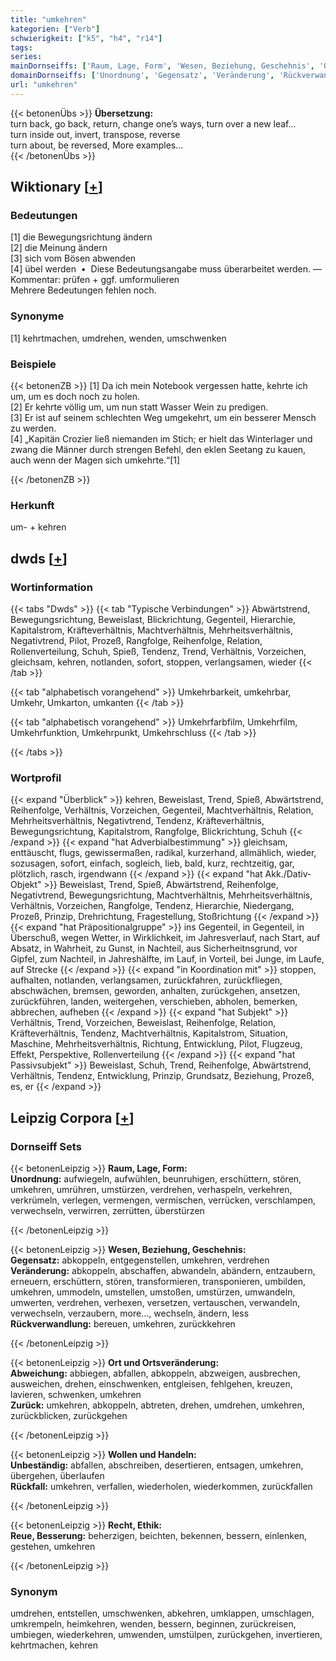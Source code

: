```yaml
---
title: "umkehren"
kategorien: ["Verb"]
schwierigkeit: ["k5", "h4", "r14"]
tags:
series:
mainDornseiffs: ['Raum, Lage, Form', 'Wesen, Beziehung, Geschehnis', 'Ort und Ortsveränderung', 'Wollen und Handeln', 'Recht, Ethik']
domainDornseiffs: ['Unordnung', 'Gegensatz', 'Veränderung', 'Rückverwandlung', 'Abweichung', 'Zurück', 'Unbeständig', 'Rückfall', 'Reue, Besserung']
url: "umkehren"
---
```


{{< betonenÜbs >}}
**Übersetzung:**  
turn back, go back, return, change  one’s ways, turn over a new leaf...  
turn inside out, invert, transpose, reverse  
turn about, be reversed, More examples...  
{{< /betonenÜbs >}}

## Wiktionary [[+](https://de.wiktionary.org/wiki/umkehren)]

### Bedeutungen
[1] die Bewegungsrichtung ändern  
[2] die Meinung ändern  
[3] sich vom Bösen abwenden  
[4] übel werden  •  Diese Bedeutungsangabe muss überarbeitet werden. — Kommentar: prüfen + ggf. umformulieren  
Mehrere Bedeutungen fehlen noch.  

### Synonyme
[1] kehrtmachen, umdrehen, wenden, umschwenken  

### Beispiele
{{< betonenZB >}}
[1] Da ich mein Notebook vergessen hatte, kehrte ich um, um es doch noch zu holen.  
[2] Er kehrte völlig um, um nun statt Wasser Wein zu predigen.  
[3] Er ist auf seinem schlechten Weg umgekehrt, um ein besserer Mensch zu werden.  
[4] „Kapitän Crozier ließ niemanden im Stich; er hielt das Winterlager und zwang die Männer durch strengen Befehl, den eklen Seetang zu kauen, auch wenn der Magen sich umkehrte.“[1]  

{{< /betonenZB >}}
### Herkunft
um- + kehren  



## dwds [[+](https://www.dwds.de/wb/umkehren)]

### Wortinformation
{{< tabs "Dwds" >}}
{{< tab "Typische Verbindungen" >}}
Abwärtstrend, Bewegungsrichtung, Beweislast, Blickrichtung, Gegenteil, Hierarchie, Kapitalstrom, Kräfteverhältnis, Machtverhältnis, Mehrheitsverhältnis, Negativtrend, Pilot, Prozeß, Rangfolge, Reihenfolge, Relation, Rollenverteilung, Schuh, Spieß, Tendenz, Trend, Verhältnis, Vorzeichen, gleichsam, kehren, notlanden, sofort, stoppen, verlangsamen, wieder
{{< /tab >}}

{{< tab "alphabetisch vorangehend" >}}
Umkehrbarkeit, umkehrbar, Umkehr, Umkarton, umkanten
{{< /tab >}}

{{< tab "alphabetisch vorangehend" >}}
Umkehrfarbfilm, Umkehrfilm, Umkehrfunktion, Umkehrpunkt, Umkehrschluss
{{< /tab >}}

{{< /tabs >}}

### Wortprofil
{{< expand "Überblick" >}} kehren, Beweislast, Trend, Spieß, Abwärtstrend, Reihenfolge, Verhältnis, Vorzeichen, Gegenteil, Machtverhältnis, Relation, Mehrheitsverhältnis, Negativtrend, Tendenz, Kräfteverhältnis, Bewegungsrichtung, Kapitalstrom, Rangfolge, Blickrichtung, Schuh {{< /expand >}}
{{< expand "hat Adverbialbestimmung" >}} gleichsam, enttäuscht, flugs, gewissermaßen, radikal, kurzerhand, allmählich, wieder, sozusagen, sofort, einfach, sogleich, lieb, bald, kurz, rechtzeitig, gar, plötzlich, rasch, irgendwann {{< /expand >}}
{{< expand "hat Akk./Dativ-Objekt" >}} Beweislast, Trend, Spieß, Abwärtstrend, Reihenfolge, Negativtrend, Bewegungsrichtung, Machtverhältnis, Mehrheitsverhältnis, Verhältnis, Vorzeichen, Rangfolge, Tendenz, Hierarchie, Niedergang, Prozeß, Prinzip, Drehrichtung, Fragestellung, Stoßrichtung {{< /expand >}}
{{< expand "hat Präpositionalgruppe" >}} ins Gegenteil, in Gegenteil, in Überschuß, wegen Wetter, in Wirklichkeit, im Jahresverlauf, nach Start, auf Absatz, in Wahrheit, zu Gunst, in Nachteil, aus Sicherheitnsgrund, vor Gipfel, zum Nachteil, in Jahreshälfte, im Lauf, in Vorteil, bei Junge, im Laufe, auf Strecke {{< /expand >}}
{{< expand "in Koordination mit" >}} stoppen, aufhalten, notlanden, verlangsamen, zurückfahren, zurückfliegen, abschwächen, bremsen, geworden, anhalten, zurückgehen, ansetzen, zurückführen, landen, weitergehen, verschieben, abholen, bemerken, abbrechen, aufheben {{< /expand >}}
{{< expand "hat Subjekt" >}} Verhältnis, Trend, Vorzeichen, Beweislast, Reihenfolge, Relation, Kräfteverhältnis, Tendenz, Machtverhältnis, Kapitalstrom, Situation, Maschine, Mehrheitsverhältnis, Richtung, Entwicklung, Pilot, Flugzeug, Effekt, Perspektive, Rollenverteilung {{< /expand >}}
{{< expand "hat Passivsubjekt" >}} Beweislast, Schuh, Trend, Reihenfolge, Abwärtstrend, Verhältnis, Tendenz, Entwicklung, Prinzip, Grundsatz, Beziehung, Prozeß, es, er {{< /expand >}}

## Leipzig Corpora [[+](https://corpora.uni-leipzig.de/en/res?word=umkehren&corpusId=deu_newscrawl-public_2018)]

### Dornseiff Sets
{{< betonenLeipzig >}}
**Raum, Lage, Form:**  
**Unordnung:** aufwiegeln, aufwühlen, beunruhigen, erschüttern, stören, umkehren, umrühren, umstürzen, verdrehen, verhaspeln, verkehren, verkrümeln, verlegen, vermengen, vermischen, verrücken, verschlampen, verwechseln, verwirren, zerrütten, überstürzen  

{{< /betonenLeipzig >}}


{{< betonenLeipzig >}}
**Wesen, Beziehung, Geschehnis:**  
**Gegensatz:** abkoppeln, entgegenstellen, umkehren, verdrehen  
**Veränderung:** abkoppeln, abschaffen, abwandeln, abändern, entzaubern, erneuern, erschüttern, stören, transformieren, transponieren, umbilden, umkehren, ummodeln, umstellen, umstoßen, umstürzen, umwandeln, umwerten, verdrehen, verhexen, versetzen, vertauschen, verwandeln, verwechseln, verzaubern, more..., wechseln, ändern, less  
**Rückverwandlung:** bereuen, umkehren, zurückkehren  

{{< /betonenLeipzig >}}


{{< betonenLeipzig >}}
**Ort und Ortsveränderung:**  
**Abweichung:** abbiegen, abfallen, abkoppeln, abzweigen, ausbrechen, ausweichen, drehen, einschwenken, entgleisen, fehlgehen, kreuzen, lavieren, schwenken, umkehren  
**Zurück:** umkehren, abkoppeln, abtreten, drehen, umdrehen, umkehren, zurückblicken, zurückgehen  

{{< /betonenLeipzig >}}


{{< betonenLeipzig >}}
**Wollen und Handeln:**  
**Unbeständig:** abfallen, abschreiben, desertieren, entsagen, umkehren, übergehen, überlaufen  
**Rückfall:** umkehren, verfallen, wiederholen, wiederkommen, zurückfallen  

{{< /betonenLeipzig >}}


{{< betonenLeipzig >}}
**Recht, Ethik:**  
**Reue, Besserung:** beherzigen, beichten, bekennen, bessern, einlenken, gestehen, umkehren  

{{< /betonenLeipzig >}}

### Synonym
umdrehen, entstellen, umschwenken, abkehren, umklappen, umschlagen, umkrempeln, heimkehren, wenden, bessern, beginnen, zurückreisen, umbiegen, wiederkehren, umwenden, umstülpen, zurückgehen, invertieren, kehrtmachen, kehren

